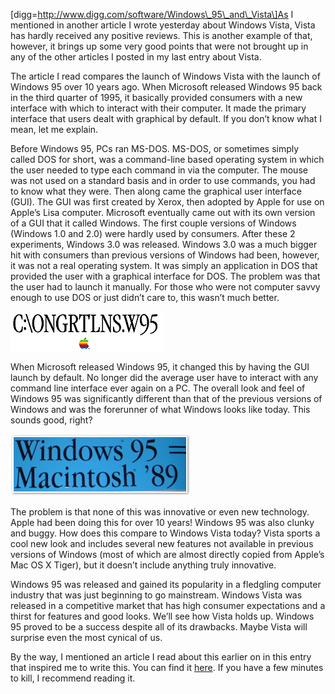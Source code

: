\[digg=http://www.digg.com/software/Windows\_95\_and\_Vista\]As I mentioned in another article I wrote yesterday about Windows Vista, Vista has hardly received any positive reviews. This is another example of that, however, it brings up some very good points that were not brought up in any of the other articles I posted in my last entry about Vista.

The article I read compares the launch of Windows Vista with the launch of Windows 95 over 10 years ago. When Microsoft released Windows 95 back in the third quarter of 1995, it basically provided consumers with a new interface with which to interact with their computer. It made the primary interface that users dealt with graphical by default. If you don’t know what I mean, let me explain.

Before Windows 95, PCs ran MS-DOS. MS-DOS, or sometimes simply called DOS for short, was a command-line based operating system in which the user needed to type each command in via the computer. The mouse was not used on a standard basis and in order to use commands, you had to know what they were. Then along came the graphical user interface (GUI). The GUI was first created by Xerox, then adopted by Apple for use on Apple’s Lisa computer. Microsoft eventually came out with its own version of a GUI that it called Windows. The first couple versions of Windows (Windows 1.0 and 2.0) were hardly used by consumers. After these 2 experiments, Windows 3.0 was released. Windows 3.0 was a much bigger hit with consumers than previous versions of Windows had been, however, it was not a real operating system. It was simply an application in DOS that provided the user with a graphical interface for DOS. The problem was that the user had to launch it manually. For those who were not computer savvy enough to use DOS or just didn’t care to, this wasn’t much better.

[![ONGRATLNSW95](whymac.png)](https://i0.wp.com/alexseifert.wordpress.com/wp-content/uploads/2007/02/whymac.png "ONGRATLNSW95")

When Microsoft released Windows 95, it changed this by having the GUI launch by default. No longer did the average user have to interact with any command line interface ever again on a PC. The overall look and feel of Windows 95 was significantly different than that of the previous versions of Windows and was the forerunner of what Windows looks like today. This sounds good, right?

[![Win98 Mac89](win98mac89.png)](https://i0.wp.com/alexseifert.wordpress.com/wp-content/uploads/2007/02/win98mac89.png "Win98 Mac89")

The problem is that none of this was innovative or even new technology. Apple had been doing this for over 10 years! Windows 95 was also clunky and buggy. How does this compare to Windows Vista today? Vista sports a cool new look and includes several new features not available in previous versions of Windows (most of which are almost directly copied from Apple’s Mac OS X Tiger), but it doesn’t include anything truly innovative.

Windows 95 was released and gained its popularity in a fledgling computer industry that was just beginning to go mainstream. Windows Vista was released in a competitive market that has high consumer expectations and a thirst for features and good looks. We’ll see how Vista holds up. Windows 95 proved to be a success despite all of its drawbacks. Maybe Vista will surprise even the most cynical of us.

By the way, I mentioned an article I read about this earlier on in this entry that inspired me to write this. You can find it [here](http://www.roughlydrafted.com/RD/RDM.Tech.Q1.07/EFDF04D6-8FE9-49E2-878C-B15FA27F1CCA.html). If you have a few minutes to kill, I recommend reading it.